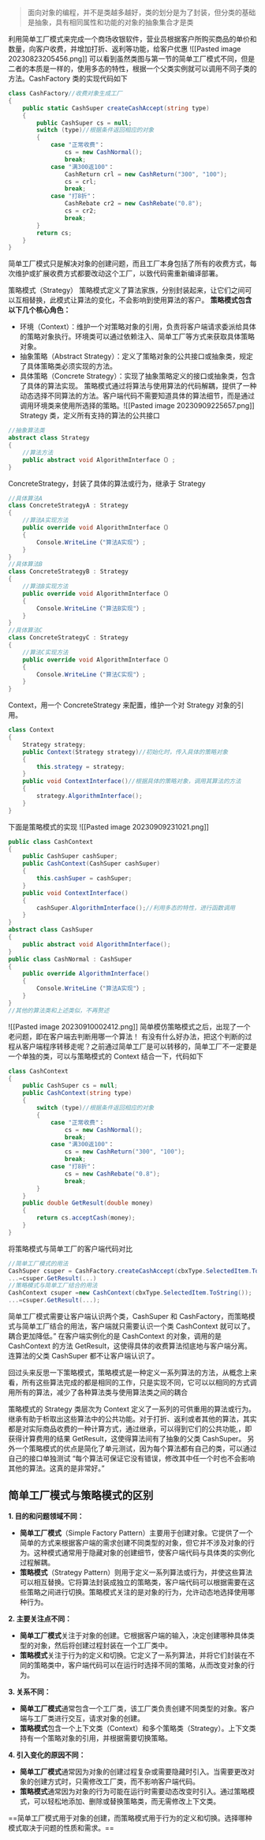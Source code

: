 > 面向对象的编程，并不是类越多越好，类的划分是为了封装，但分类的基础是抽象，具有相同属性和功能的对象的抽象集合才是类

利用简单工厂模式来完成一个商场收银软件，营业员根据客户所购买商品的单价和数量，向客户收费，并增加打折、返利等功能，给客户优惠
![[Pasted image 20230823205456.png]]
可以看到虽然类图与第一节的简单工厂模式不同，但是二者的本质是一样的，使用多态的特性，根据一个父类实例就可以调用不同子类的方法。CashFactory 类的实现代码如下
```csharp
class CashFactory//收费对象生成工厂
{
	public static CashSuper createCashAccept(string type)
	{
		public CashSuper cs = null;
		switch (type)//根据条件返回相应的对象
		{
			case "正常收费"：
				cs = new CashNormal();
				break;
			case "满300返100"：
				CashReturn crl = new CashReturn("300", "100");
				cs = crl;
				break;
			case "打8折"：
				CashRebate cr2 = new CashRebate("0.8");
				cs = cr2;
				break;
		}
		return cs;
	}
}
```
简单工厂模式只是解决对象的创建问题，而且工厂本身包括了所有的收费方式，每次维护或扩展收费方式都要改动这个工厂，以致代码需重新编译部署。

策略模式（Strategy）
策略模式定义了算法家族，分别封装起来，让它们之间可以互相替换，此模式让算法的变化，不会影响到使用算法的客户。
**策略模式包含以下几个核心角色：**
- 环境（Context）：维护一个对策略对象的引用，负责将客户端请求委派给具体的策略对象执行。环境类可以通过依赖注入、简单工厂等方式来获取具体策略对象。
- 抽象策略（Abstract Strategy）：定义了策略对象的公共接口或抽象类，规定了具体策略类必须实现的方法。
- 具体策略（Concrete Strategy）：实现了抽象策略定义的接口或抽象类，包含了具体的算法实现。
策略模式通过将算法与使用算法的代码解耦，提供了一种动态选择不同算法的方法。客户端代码不需要知道具体的算法细节，而是通过调用环境类来使用所选择的策略。![[Pasted image 20230909225657.png]]
Strategy 类，定义所有支持的算法的公共接口
```csharp
//抽象算法类
abstract class Strategy
{
    //算法方法
    public abstract void AlgorithmInterface（）;
}
```
ConcreteStrategy，封装了具体的算法或行为，继承于 Strategy
```csharp
//具体算法A
class ConcreteStrategyA : Strategy
{
    //算法A实现方法
    public override void AlgorithmInterface（）
    {
        Console.WriteLine（"算法A实现"）;
    }
}
//具体算法B
class ConcreteStrategyB : Strategy
{
    //算法B实现方法
    public override void AlgorithmInterface（）
    {
        Console.WriteLine（"算法B实现"）;
    }
}
//具体算法C
class ConcreteStrategyC : Strategy
{
    //算法C实现方法
    public override void AlgorithmInterface（）
    {
        Console.WriteLine（"算法C实现"）;
    }
}
```
Context，用一个 ConcreteStrategy 来配置，维护一个对 Strategy 对象的引用。
```csharp
class Context
{
	Strategy strategy;
	public Context(Strategy strategy)//初始化时，传入具体的策略对象
	{
		this.strategy = strategy;
	}
	public void ContextInterface()//根据具体的策略对象，调用其算法的方法
	{
		strategy.AlgorithmInterface();
	}
}
```
下面是策略模式的实现
![[Pasted image 20230909231021.png]]
```csharp
public class CashContext
{
	public CashSuper cashSuper;
	public CashContext(CashSuper cashSuper)
	{
		this.cashSuper = cashSuper;
	}
	public void ContextInterface()
	{
		cashSuper.AlgorithmInterface();//利用多态的特性，进行函数调用
	}
}
abstract class CashSuper
{
	public abstract void AlgorithmInterface();
}
public class CashNormal : CashSuper
{
	public override AlgorithmInterface()
	{
		Console.WriteLine（"算法A实现"）;
	}
}
//其他的算法类和上述类似，不再赘述
```
![[Pasted image 20230910002412.png]]
简单模仿策略模式之后，出现了一个老问题，即在客户端去判断用哪一个算法！
有没有什么好办法，把这个判断的过程从客户端程序转移走呢？之前通过简单工厂是可以转移的，简单工厂不一定要是一个单独的类，可以与策略模式的 Context 结合一下，代码如下
```csharp
class CashContext
{
	public CashSuper cs = null;
	public CashContext(string type)
	{
		switch (type)//根据条件返回相应的对象
		{
			case "正常收费"：
				cs = new CashNormal();
				break;
			case "满300返100"：
				cs = new CashReturn("300", "100");
				break;
			case "打8折"：
				cs = new CashRebate("0.8");
				break;
		}
	}
	public double GetResult(double money)
	{
		return cs.acceptCash(money);
	}
}
```

将策略模式与简单工厂的客户端代码对比
```csharp
//简单工厂模式的用法
CashSuper csuper = CashFactory.createCashAccept(cbxType.SelectedItem.ToString());
...=csuper.GetResult(...)
//策略模式与简单工厂结合的用法
CashContext csuper =new CashContext(cbxType.SelectedItem.ToString());
...=csuper.GetResult(...);
```
简单工厂模式需要让客户端认识两个类，CashSuper 和 CashFactory，而策略模式与简单工厂结合的用法，客户端就只需要认识一个类 CashContext 就可以了。耦合更加降低。”
在客户端实例化的是 CashContext 的对象，调用的是 CashContext 的方法 GetResult，这使得具体的收费算法彻底地与客户端分离。连算法的父类 CashSuper 都不让客户端认识了。

回过头来反思一下策略模式，策略模式是一种定义一系列算法的方法，从概念上来看，所有这些算法完成的都是相同的工作，只是实现不同，它可以以相同的方式调用所有的算法，减少了各种算法类与使用算法类之间的耦合

策略模式的 Strategy 类层次为 Context 定义了一系列的可供重用的算法或行为。继承有助于析取出这些算法中的公共功能。对于打折、返利或者其他的算法，其实都是对实际商品收费的一种计算方式，通过继承，可以得到它们的公共功能,，即获得计算费用的结果 GetResult，这使得算法间有了抽象的父类 CashSuper。
另外一个策略模式的优点是简化了单元测试，因为每个算法都有自己的类，可以通过自己的接口单独测试
“每个算法可保证它没有错误，修改其中任一个时也不会影响其他的算法。这真的是非常好。”

## 简单工厂模式与策略模式的区别

**1. 目的和问题领域不同：**

- **简单工厂模式**（Simple Factory Pattern）主要用于创建对象。它提供了一个简单的方式来根据客户端的需求创建不同类型的对象，但它并不涉及对象的行为。这种模式通常用于隐藏对象的创建细节，使客户端代码与具体类的实例化过程解耦。
- **策略模式**（Strategy Pattern）则用于定义一系列算法或行为，并使这些算法可以相互替换。它将算法封装成独立的策略类，客户端代码可以根据需要在这些策略之间进行切换。策略模式关注的是对象的行为，允许动态地选择使用哪种行为。

**2. 主要关注点不同：**

- **简单工厂模式**关注于对象的创建。它根据客户端的输入，决定创建哪种具体类型的对象，然后将创建过程封装在一个工厂类中。
- **策略模式**关注于行为的定义和切换。它定义了一系列算法，并将它们封装在不同的策略类中，客户端代码可以在运行时选择不同的策略，从而改变对象的行为。

**3. 关系不同：**

- **简单工厂模式**通常包含一个工厂类，该工厂类负责创建不同类型的对象。客户端与工厂类进行交互，请求对象的创建。
- **策略模式**包含一个上下文类（Context）和多个策略类（Strategy）。上下文类持有一个策略对象的引用，并根据需要切换策略。

**4. 引入变化的原因不同：**

- **简单工厂模式**通常因为对象的创建过程复杂或需要隐藏时引入。当需要更改对象的创建方式时，只需修改工厂类，而不影响客户端代码。
- **策略模式**通常因为对象的行为可能在运行时需要动态改变时引入。通过策略模式，可以轻松地添加、删除或替换策略类，而无需修改上下文类。

==简单工厂模式用于对象的创建，而策略模式用于行为的定义和切换。选择哪种模式取决于问题的性质和需求。==
